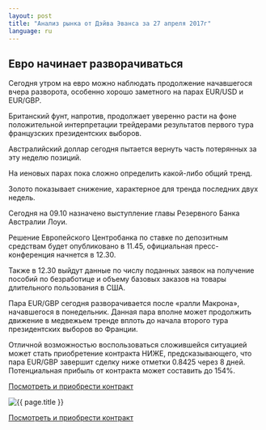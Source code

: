 ```yaml
---
layout: post
title: "Анализ рынка от Дэйва Эванса за 27 апреля 2017г"
language: ru
---
```

##  Евро начинает разворачиваться

Сегодня утром на евро можно наблюдать продолжение начавшегося вчера разворота, особенно хорошо заметного на парах EUR/USD и EUR/GBP. 

Британский фунт, напротив, продолжает уверенно расти на фоне положительной интерпретации трейдерами результатов первого тура французских президентских выборов.

Австралийский доллар сегодня пытается вернуть часть потерянных за эту неделю позиций.

На иеновых парах пока сложно определить какой-либо общий тренд.

Золото показывает снижение, характерное для тренда последних двух недель.

Сегодня на 09.10 назначено выступление главы Резервного Банка Австралии Лоуи.

Решение Европейского Центробанка по ставке по депозитным средствам будет опубликовано в 11.45, официальная пресс-конференция начнется в 12.30.

Также в 12.30 выйдут данные по числу поданных заявок на получение пособий по безработице и объему базовых заказов на товары длительного пользования в США.

Пара EUR/GBP сегодня разворачивается после «ралли Макрона», начавшегося в понедельник. Данная пара вполне может продолжить движение в медвежьем тренде вплоть до начала второго тура президентских выборов во Франции.

Отличной возможностью воспользоваться сложившейся ситуацией может стать приобретение контракта НИЖЕ, предсказывающего, что пара EUR/GBP завершит сделку ниже отметки 0.8425 через 8 дней. Потенциальная прибыль от контракта может составить до 154%.

<a href="http://record.binary.com/_bivVDfg8lHux76XffYA0JmNd7ZgqdRLk/1/?market=forex&underlying=frxEURGBP&formname=higherlower&duration_amount=8&duration_units=d&amount=10&amount_type=payout&expiry_type=duration&barrier=0.8425&s=1&t=ZaN7FBaU4KPqQA7sxqxMn50co5lt24DG" target="_blank">Посмотреть и приобрести контракт</a>

<img src="{{ site.url }}/images/ru-27-apr-17.png" alt="{{ page.title }}"  title="{{ page.title }}">

<a href="%LINK%%?https://www.binary.com/d/trade.cgi?market=forex&underlying=frxEURGBP&formname=higherlower&duration_amount=8&duration_units=d&amount=10&amount_type=payout&expiry_type=duration&barrier=0.8425&s=1&t=ZaN7FBaU4KPqQA7sxqxMn50co5lt24DG" target="_blank">Посмотреть и приобрести контракт</a>
